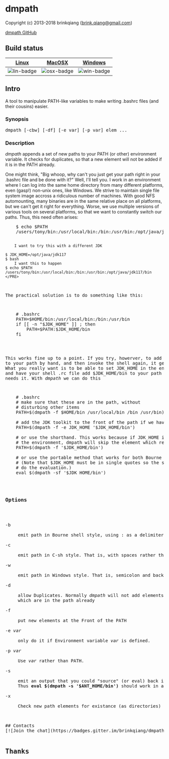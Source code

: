 # dmpath

Copyright (c) 2013-2018 brinkqiang (brink.qiang@gmail.com)

[dmpath GitHub](https://github.com/brinkqiang/dmpath)

## Build status
| [Linux][lin-link] | [MacOSX][osx-link] | [Windows][win-link] |
| :---------------: | :----------------: | :-----------------: |
| ![lin-badge]      | ![osx-badge]       | ![win-badge]        |

[lin-badge]: https://travis-ci.org/brinkqiang/dmpath.svg?branch=master "Travis build status"
[lin-link]:  https://travis-ci.org/brinkqiang/dmpath "Travis build status"
[osx-badge]: https://travis-ci.org/brinkqiang/dmpath.svg?branch=master "Travis build status"
[osx-link]:  https://travis-ci.org/brinkqiang/dmpath "Travis build status"
[win-badge]: https://ci.appveyor.com/api/projects/status/github/brinkqiang/dmpath?branch=master&svg=true "AppVeyor build status"
[win-link]:  https://ci.appveyor.com/project/brinkqiang/dmpath "AppVeyor build status"

## Intro
A tool to manipulate PATH-like variables to make writing .bashrc files (and their cousins) easier.

<H3>Synopsis</H3>
<PRE>
dmpath [-cbw] [-df] [-e var] [-p var] elem ...
</PRE>
<H3>Description</H3>
<I>dmpath</I> appends a set of new paths to your PATH (or other)
environment variable.
It checks for duplicates, so that a new element will not be added if it
is in the PATH already. 
<P>
One might think, "Big whoop, why can't you just get your path right in your
.bashrc file and be done with it?"
Well, I'll tell you. I work in an environment
where I can log into the same home directory from many different platforms,
even (gasp!) non-unix ones, like Windows.
We strive to maintain single file system image accross a ridiculous number of
machines.
With good NFS automounting, many binaries are in the same relative place on
all platforms, but we can't get it right for everything. Worse, we use
multiple versions of various tools on several platforms, so that we
want to constantly switch our paths.
Thus, this need often arises:
<PRE>
	$ echo $PATH
	/users/tony/bin:/usr/local/bin:/bin:/usr/bin:/opt/java/jdk200/bin

		I want to try this with a different JDK

	$ JDK_HOME=/opt/java/jdk117
	$ bash
		I want this to happen
	$ echo $PATH
	/users/tony/bin:/usr/local/bin:/bin:/usr/bin:/opt/java/jdk117/bin
	</PRE>
The practical solution is to do something like this:
<PRE>
	# .bashrc
	PATH=$HOME/bin:/usr/local/bin:/bin:/usr/bin
	if [[ -n "$JDK_HOME" ]] ; then
	    PATH=$PATH:$JDK_HOME/bin
	fi
</PRE>
This works fine up to a point. If you try, howerver, to add something
to your path
by hand, and then invoke the shell again, it gets lost. What you really
want is to be able to set JDK_HOME in the environment and have your shell .rc file
add $JDK_HOME/bin to your path only if it needs it.
With <I>dmpath</I> we can do this
<PRE>
	# .bashrc
	# make sure that these are in the path, without
	# disturbing other items
	PATH=$(dmpath -f $HOME/bin /usr/local/bin /bin /usr/bin)

	# add the JDK toolkit to the front of the path if we have it
	PATH=$(dmpath -f -e JDK_HOME '$JDK_HOME/bin')

	# or use the shorthand. This works because if JDK_HOME is not in
	# the environment, dmpath will skip the element which references it
	PATH=$(dmpath -f '$JDK_HOME/bin')

	# or use the portable method that works for both Bourne and C shells.
	# (Note that $JDK_HOME must be in single quotes so the shell does not
	# do the evaluation.)
	eval $(dmpath -sf '$JDK_HOME/bin')
</PRE>


<H3>Options</H3>
<DL>
<DT>-b</DT>
<DD>emit path in Bourne shell style, using : as a delimiter. (default for most shells)</DD>
<DT>-c</DT>
<DD>emit path in C-sh style. That is, with spaces rather than colons. (default when SHELL ends in "csh"</DD>
<DT>-w</DT>
<DD>emit path in Windows style. That is, semicolon and backslash</DD>
<DT>-d</DT>
<DD>allow Duplicates. Normally <I>dmpath</I> will not add elements
which are in the path already</DD>
<DT>-f</DT>
<DD>put new elements at the Front of the PATH</DD>
<DT>-e <I>var</I></DT>
<DD>only do it if Environment variable <I>var</I> is defined.</DD>
<DT>-p <I>var</I></DT>
<DD>Use <I>var</I> rather than PATH.</DD>
<DT>-s</DT>
<DD>emit an output that you could "source" (or eval) back into your shell.
Thus <b>eval $(dmpath -s '$ANT_HOME/bin')</b> should work in all shells</DD>
<DT>-x</DT>
<DD>Check new path elements for existance (as directories) before adding.</DD>
</DL>
## Contacts
[![Join the chat](https://badges.gitter.im/brinkqiang/dmpath/Lobby.svg)](https://gitter.im/brinkqiang/dmpath)

## Thanks
